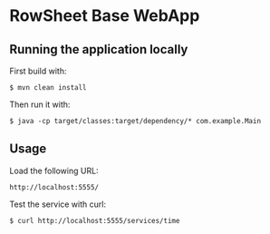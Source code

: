 # RowSheet Base WebApp

## Running the application locally

First build with:

    $ mvn clean install

Then run it with:

    $ java -cp target/classes:target/dependency/* com.example.Main

## Usage

Load the following URL:

    http://localhost:5555/

Test the service with curl:

    $ curl http://localhost:5555/services/time 
